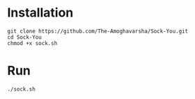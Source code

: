 <h1>Installation</h1>

```
git clone https://github.com/The-Amoghavarsha/Sock-You.git
cd Sock-You
chmod +x sock.sh
```

<h1>Run</h1>

```
./sock.sh
```
